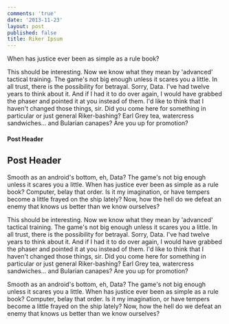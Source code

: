 ```yaml
---
comments: 'true'
date: '2013-11-23'
layout: post
published: false
title: Riker Ipsum
---
```


When has justice ever been as simple as a rule book? 
 
 This should be interesting. Now we know what they mean by 'advanced' tactical training. The game's not big enough unless it scares you a little. In all trust, there is the possibility for betrayal. Sorry, Data. I've had twelve years to think about it. And if I had it to do over again, I would have grabbed the phaser and pointed it at you instead of them. I'd like to think that I haven't changed those things, sir. Did you come here for something in particular or just general Riker-bashing? Earl Grey tea, watercress sandwiches... and Bularian canapes? Are you up for promotion?
 
#### Post Header

Post Header
------
 
 Smooth as an android's bottom, eh, Data? The game's not big enough unless it scares you a little. When has justice ever been as simple as a rule book? Computer, belay that order. Is it my imagination, or have tempers become a little frayed on the ship lately? Now, how the hell do we defeat an enemy that knows us better than we know ourselves?
 
  This should be interesting. Now we know what they mean by 'advanced' tactical training. The game's not big enough unless it scares you a little. In all trust, there is the possibility for betrayal. Sorry, Data. I've had twelve years to think about it. And if I had it to do over again, I would have grabbed the phaser and pointed it at you instead of them. I'd like to think that I haven't changed those things, sir. Did you come here for something in particular or just general Riker-bashing? Earl Grey tea, watercress sandwiches... and Bularian canapes? Are you up for promotion?
 
 Smooth as an android's bottom, eh, Data? The game's not big enough unless it scares you a little. When has justice ever been as simple as a rule book? Computer, belay that order. Is it my imagination, or have tempers become a little frayed on the ship lately? Now, how the hell do we defeat an enemy that knows us better than we know ourselves?
